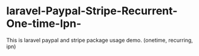 # laravel-Paypal-Stripe-Recurrent-One-time-Ipn-
This is laravel paypal and stripe package usage demo. (onetime, recurring, ipn)

